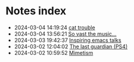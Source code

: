 # Notes index

* 2024-03-04 14:19:24 [cat trouble](../zk/cat-trouble.md)
* 2024-03-04 13:56:21 [So vast the music...](../zk/2023-02-10-so-vast-the-music.md)
* 2024-03-03 19:42:37 [Inspiring emacs talks](../zk/20231208-inspiring-emacs-talks.md)
* 2024-03-02 12:04:02 [The last guardian (PS4)](../zk/games202401.md)
* 2024-03-02 10:59:52 [Mimetism](../zk/2022-09-08-mimetism.md)

